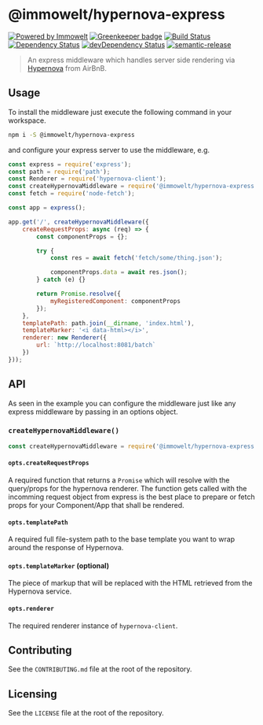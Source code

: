 # @immowelt/hypernova-express

[![Powered by Immowelt](https://img.shields.io/badge/powered%20by-immowelt-yellow.svg?colorB=ffb200)](https://stackshare.io/immowelt-group/)
[![Greenkeeper badge](https://badges.greenkeeper.io/ImmoweltGroup/hypernova-express.svg)](https://greenkeeper.io/)
[![Build Status](https://travis-ci.org/ImmoweltGroup/hypernova-express.svg?branch=master)](https://travis-ci.org/ImmoweltGroup/hypernova-express)
[![Dependency Status](https://david-dm.org/ImmoweltGroup/hypernova-express.svg)](https://david-dm.org/ImmoweltGroup/hypernova-express)
[![devDependency Status](https://david-dm.org/ImmoweltGroup/hypernova-express/dev-status.svg)](https://david-dm.org/ImmoweltGroup/hypernova-express#info=devDependencies&view=table)
[![semantic-release](https://img.shields.io/badge/%20%20%F0%9F%93%A6%F0%9F%9A%80-semantic--release-e10079.svg)](https://github.com/semantic-release/semantic-release)

> An express middleware which handles server side rendering via [Hypernova](https://github.com/airbnb/hypernova) from AirBnB.

## Usage
To install the middleware just execute the following command in your workspace.

```sh
npm i -S @immowelt/hypernova-express
```

and configure your express server to use the middleware, e.g.

```js
const express = require('express');
const path = require('path');
const Renderer = require('hypernova-client');
const createHypernovaMiddleware = require('@immowelt/hypernova-express');
const fetch = require('node-fetch');

const app = express();

app.get('/', createHypernovaMiddleware({
	createRequestProps: async (req) => {
		const componentProps = {};

		try {
			const res = await fetch('fetch/some/thing.json');

			componentProps.data = await res.json();
		} catch (e) {}

		return Promise.resolve({
			myRegisteredComponent: componentProps
		});
	},
	templatePath: path.join(__dirname, 'index.html'),
	templateMarker: '<i data-html></i>',
	renderer: new Renderer({
		url: `http://localhost:8081/batch`
	})
}));
```

## API
As seen in the example you can configure the middleware just like any express middleware by passing in an options object.

### `createHypernovaMiddleware()`
```js
const createHypernovaMiddleware = require('@immowelt/hypernova-express');
```

#### `opts.createRequestProps`
A required function that returns a `Promise` which will resolve with the query/props for the hypernova renderer. The function gets called with the incomming request object from express is the best place to prepare or fetch props for your Component/App that shall be rendered.

#### `opts.templatePath`
A required full file-system path to the base template you want to wrap around the response of Hypernova.

#### `opts.templateMarker` (optional)
The piece of markup that will be replaced with the HTML retrieved from the Hypernova service.

#### `opts.renderer`
The required renderer instance of `hypernova-client`.

## Contributing
See the `CONTRIBUTING.md` file at the root of the repository.

## Licensing
See the `LICENSE` file at the root of the repository.
